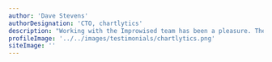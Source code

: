 ```yaml
---
author: 'Dave Stevens'
authorDesignation: 'CTO, chartlytics'
description: "Working with the Improwised team has been a pleasure. They helped us get our software and business off the ground. We could not have gotten to where we are today without their help!"
profileImage: '../../images/testimonials/chartlytics.png'
siteImage: ''
---
```

